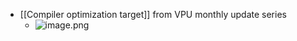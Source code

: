 - [[Compiler optimization target]] from VPU monthly update series
	- ![image.png](../assets/image_1659016340680_0.png)